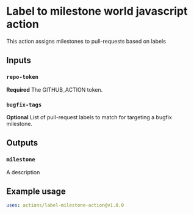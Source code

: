 # Label to milestone world javascript action

This action assigns milestones to pull-requests based on labels

## Inputs

### `repo-token`

**Required** The GITHUB_ACTION token.

### `bugfix-tags`

**Optional** List of pull-request labels to match for targeting a bugfix milestone.

## Outputs

### `milestone`

A description

## Example usage

```yaml
uses: actions/label-milestone-action@v1.0.0
```
